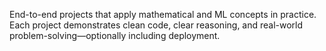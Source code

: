 End-to-end projects that apply mathematical and ML concepts in practice. Each project demonstrates clean code, clear reasoning, and real-world problem-solving—optionally including deployment.
